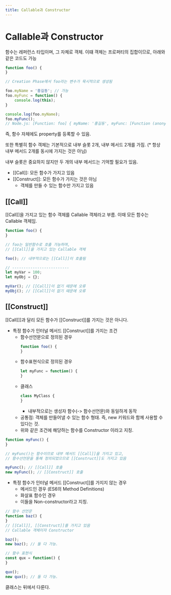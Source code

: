 ```yaml
---
title: Callable과 Constructor
---
```


# Callable과 Constructor
함수는 레퍼런스 타입이며, 그 자체로 객체. 이떄 객체는 프로퍼티의 집합이므로, 아래와 같은 코드도 가능

```js
function foo() {
}

// Creation Phase에서 foo라는 변수가 묵시적으로 생성됨

foo.myName = '홍길동'; // 가능
foo.myFunc = function() {
    console.log(this);
}

console.log(foo.myName);
foo.myFunc();
// Node.js: [Function: foo] { myName: '홍길동', myFunc: [Function (anonymous)] }
```

즉, 함수 자체에도 property를 등록할 수 있음.

또한 특별히 함수 객체는 기본적으로 내부 슬롯 2개, 내부 메서드 2개를 가짐. (\* 항상 내부 메서드 2개를 동시에 가지는 것은 아님)

내부 슬롯은 중요하지 않지만 두 개의 내부 메서드는 기억할 필요가 있음.

- [[Call]]: 모든 함수가 가지고 있음
- [[Construct]]: 모든 함수가 가지는 것은 아님
  - 객체를 만들 수 있는 함수만 가지고 있음

## [[Call]]
[[Call]]을 가지고 있는 함수 객체를 Callable 객체라고 부름. 이때 모든 함수는 Callable 객체임.

```js
function foo() {
}

// foo는 일반함수로 호출 가능하며,
// [[Call]]을 가지고 있는 Callable 객체

foo(); // 내부적으로는 [[Call]]이 호출됨

// -------------------------
let myVar = 100;
let myObj = {};

myVar(); // [[Call]]이 없기 때문에 오류
myObj(); // [[Call]]이 없기 때문에 오류
```

## [[Construct]]
[[Call]]]과 달리 모든 함수가 [[Construct]]를 가지는 것은 아니다.

- 특정 함수가 인터널 메서드 [[Construct]]를 가지는 조건
  - 함수선언문으로 정의된 경우
    ```js
    function foo() {
    }
    ```
  - 함수표현식으로 정의된 경우
    ```js
    let myFunc = function() {
    }
    ```
  - 클래스
    ```js
    class MyClass {
    }
    ```
    - 내부적으로는 생성자 함수(-> 함수선언문)와 동일하게 동작
  - 공통점: 객체를 만들어낼 수 있는 함수 형태. 즉, new 키워드와 함께 사용할 수 있다는 것.
  - 위와 같은 조건에 해당하는 함수를 Constructor 이라고 지칭.

```js
function myFunc() {
}

// myFunc()는 함수이므로 내부 메서드 [[Call]]을 가지고 있고,
// 함수선언문을 통해 정의되었으므로 [[Construct]]도 가지고 있음

myFunc(); // [[Call]] 호출
new myFunc(); // [[Construct]] 호출
```

- 특정 함수가 인터널 메서드 [[Construct]]를 가지지 않는 경우
  - 메서드인 경우 (ES6의 Method Definitions)
  - 화살표 함수인 경우
  - 이들을 Non-constructor라고 지칭.

```js
// 함수 선언문
function baz() {
}
// [[Call]], [[Construct]]를 가지고 있음
// Callable 객체이자 Constructor

baz();
new baz(); // 둘 다 가능.
```

```js
// 함수 표현식
const qux = function() {
}

qux();
new qux(); // 둘 다 가능.
```

클래스는 뒤에서 다룬다.
